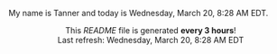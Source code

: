 My name is Tanner and today is Wednesday, March 20, 8:28 AM EDT.

<p align="center">This <i>README</i> file is generated <b>every 3 hours</b>!</br>Last refresh: Wednesday, March 20, 8:28 AM EDT<br /></p>
